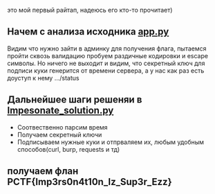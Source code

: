 это мой первый райтап, надеюсь его кто-то прочитает)
## Начем с анализа исходника [app.py](app.py)
Видим что нужно зайти в админку для получения флага, пытаемся пройти сквозь валидацию
пробуем раздичные кодировки и escape символы. Но ничего не выходит и видим, что секретный 
ключ для подписи куки генерится 
от времени сервера, а у нас как раз есть доуступ к нему .../status
## Дальнейшее шаги решеняи в [Impesonate_solution.py](Impesonate_solution.py)
- Соотвественно парсим время
- Получаем секретный ключи
- Подписываем нужные куки  и отпрваляем их, любым удобным способов(curl, burp, requests и тд)
## получаем флан PCTF{Imp3rs0n4t10n_Iz_Sup3r_Ezz}

